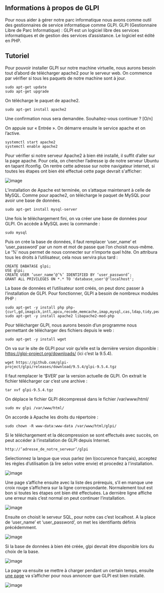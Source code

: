 ## Informations à propos de GLPI

Pour nous aider à gérer notre parc informatique nous avons comme outil des gestionnaires de service informatique comme GLPI.
GLPI (Gestionnaire Libre de Parc Informatique) : GLPI est un logiciel libre des services informatiques et de gestion des services d’assistance. Le logiciel est édité en PHP.

## Tutoriel

Pour pouvoir installer GLPI sur notre machine virtuelle, nous aurons besoin tout d’abord de télécharger apache2 pour le serveur web. On commence par vérifier si tous les paquets de notre machine sont à jour.

    sudo apt-get update
    sudo apt-get upgrade

On télécharge le paquet de apache2.

    sudo apt-get install apache2

Une confirmation nous sera demandée.
Souhaitez-vous continuer ? [O/n] 

On appuie sur « Entrée ».
On démarre ensuite le service apache et on l’active.

    systemctl start apache2
    systemctl enable apache2



Pour vérifier si notre serveur Apache2 à bien été installé, il suffit d’aller sur la page apache. Pour cela, on chercher l’adresse ip de notre serveur Ubuntu en tapant ifconfig. On rentre cette adresse sur notre navigateur internet, si toutes les étapes ont bien été effectué cette page devrait s'afficher:

![image](https://user-images.githubusercontent.com/59647512/112827793-1b704e00-908f-11eb-8291-ef9e8f2d7192.png)

L’installation de Apache est terminée, on s’attaque maintenant à celle de MySQL. Comme pour apache2, on télécharge le paquet de MySQL pour avoir une base de données.

    sudo apt-get install mysql-server

Une fois le téléchargement fini, on va créer une base de données pour GLPI.
On accède à MySQL avec la commande :

    sudo mysql 

Puis on crée la base de données, il faut remplacer ‘user_name’ et ‘user_password’ par un nom et mot de passe que l’on choisit nous-même. Le ‘%’ nous permet de nous connecter sur n’importe quel hôte. On attribura tous les droits à l’utilisateur, cela nous servira plus tard :

    CREATE DABATASE glpi;
    USE glpi;
    CREATE USER ‘user_name’@’%’ IDENTIFIED BY ‘user_password’;
    GRANT ALL PRIVILEGES ON *.* TO 'database_user'@'localhost';


La base de données et l’utilisateur sont créés, on peut donc passer à l’installation de GLPI.
Pour fonctionner, GLPI a besoin de nombreux modules PHP :

    sudo apt-get -y install php php-{curl,gd,imagick,intl,apcu,recode,memcache,imap,mysql,cas,ldap,tidy,pear,xmlrpc,pspell,gettext,mbstring,json,iconv,xml,gd,xsl}
    sudo apt-get -y install apache2 libapache2-mod-php


Pour télécharger GLPI, nous aurons besoin d’un programme nous permettant de télécharger des fichiers depuis le web :

    sudo apt-get -y install wget


On va sur le site de GLPI pour voir qu’elle est la dernière version disponible : https://glpi-project.org/downloads/ (ici c’est la 9.5.4).

    wget https://github.com/glpi-project/glpi/releases/download/9.5.4/glpi-9.5.4.tgz


Il faut remplacer le ‘$VER’ par la version actuelle de GLPI. On extrait le fichier télécharger car c’est une archive :

    tar xvf glpi-9.5.4.tgz


On déplace le fichier GLPI décompressé dans le fichier /var/www/html/

    sudo mv glpi /var/www/html/

On accorde à Apache les droits du répertoire :

    sudo chown -R www-data:www-data /var/www/html/glpi/

 
Si le téléchargement et la décompression se sont effectués avec succès, on peut accéder à l’installation de GLPI depuis Internet.

    http://’adresse_de_notre_serveur’/glpi

Selectionnez la langue que vous parlez (en l(occurence français), acceptez les règles d’utilisation (à lire selon votre envie) et procedez à l'installation.

![image](https://user-images.githubusercontent.com/59647512/112827610-df3ced80-908e-11eb-9629-f178a702f71b.png)

Une page s’affiche ensuite avec la liste des prérequis, s’il en manque une croix rouge s’affichera sur la ligne correspondante. Normalement tout est bon si toutes les étapes ont bien été effectuées. La dernière ligne affiche une erreur mais c’est normal on peut continuer l’installation.

![image](https://user-images.githubusercontent.com/59647512/112827627-e5cb6500-908e-11eb-97fe-583f2a8da45f.png)

Ensuite on choisit le serveur SQL, pour notre cas c’est localhost. A la place de ‘user_name’ et ‘user_password’, on met les identifiants définis précédemment.

![image](https://user-images.githubusercontent.com/59647512/112827657-f085fa00-908e-11eb-926e-b3c4380960b3.png)

Si la base de données à bien été créée, glpi devrait être disponible lors du choix de la base.

![image](https://user-images.githubusercontent.com/59647512/112827694-fa0f6200-908e-11eb-81b9-d6a8b5b12e49.png)
 
La page va ensuite se mettre à charger pendant un certain temps, ensuite [une page](https://i.imgur.com/hS3qORI.png) va s’afficher pour nous annoncer que GLPI est bien installé.

![image](https://user-images.githubusercontent.com/59647512/112827702-fda2e900-908e-11eb-8467-4928e62316ff.png)


